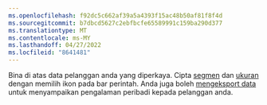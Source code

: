 ```yaml
---
ms.openlocfilehash: f92dc5c662af39a5a4393f15ac48b50af81f8f4d
ms.sourcegitcommit: b7dbcd5627c2ebfbcfe65589991c159ba290d377
ms.translationtype: MT
ms.contentlocale: ms-MY
ms.lasthandoff: 04/27/2022
ms.locfileid: "8641481"
---
```

Bina di atas data pelanggan anda yang diperkaya. Cipta [segmen](../segments.md) dan [ukuran](../measures.md) dengan memilih ikon pada bar perintah. Anda juga boleh [mengeksport data](../export-destinations.md) untuk menyampaikan pengalaman peribadi kepada pelanggan anda.